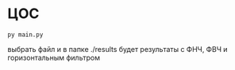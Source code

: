 # ЦОС

```
py main.py
```
выбрать файл и в папке ./results будет результаты с ФНЧ, ФВЧ и горизонтальным фильтром
